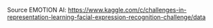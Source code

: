 Source EMOTION AI: https://www.kaggle.com/c/challenges-in-representation-learning-facial-expression-recognition-challenge/data
